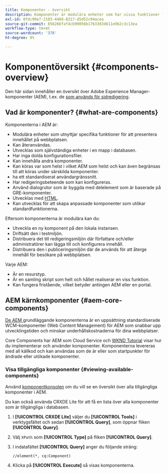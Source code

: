 ```yaml
---
title: Komponenter - översikt
description: Komponenter är modulära enheter som har vissa funktioner för att presentera ditt innehåll på din webbplats
exl-id: 0fdc99e7-2103-448d-8217-d5d52c94acea
source-git-commit: 856266faf4cb99056b1763383d611e9b2c3c13ea
workflow-type: tm+mt
source-wordcount: '378'
ht-degree: 0%

---
```


# Komponentöversikt {#components-overview}

Den här sidan innehåller en översikt över Adobe Experience Manager-komponenter (AEM), t.ex. de [som används för sidredigering](/help/sites-cloud/authoring/fundamentals/components.md).

## Vad är komponenter? {#what-are-components}

Komponenterna i AEM är:

* Modulära enheter som utnyttjar specifika funktioner för att presentera innehållet på webbplatsen.
* Kan återanvändas.
* Utvecklas som självständiga enheter i en mapp i databasen.
* Har inga dolda konfigurationsfiler.
* Kan innehålla andra komponenter.
* Kan köras var som helst i vilket AEM som helst och kan även begränsas till att köras under särskilda komponenter.
* ha ett standardiserat användargränssnitt.
* Har redigeringsbeteende som kan konfigureras.
* Använd dialogrutor som är byggda med delelement som är baserade på GRE-komponenter.
* Utvecklas med [HTML](https://experienceleague.adobe.com/docs/experience-manager-htl/using/overview.html).
* Kan utvecklas för att skapa anpassade komponenter som utökar standardfunktionerna.

Eftersom komponenterna är modulära kan du:

* Utveckla en ny komponent på den lokala instansen.
* Driftsätt den i testmiljön.
* Distribuera det till redigeringsmiljön där författare och/eller administratörer kan lägga till och konfigurera innehåll.
* Distribuera den i publiceringsmiljön där de används för att återge innehåll för besökare på webbplatsen.

Varje AEM:

* Är en resurstyp.
* Är en samling skript som helt och hållet realiserar en viss funktion.
* Kan fungera fristående, vilket betyder antingen AEM eller en portal.

## AEM kärnkomponenter {#aem-core-components}

[De AEM ](https://experienceleague.adobe.com/docs/experience-manager-core-components/using/introduction.html) grundläggande komponenterna är en uppsättning standardiserade WCM-komponenter (Web Content Management) för AEM som snabbar upp utvecklingstiden och minskar underhållskostnaderna för dina webbplatser.

Core Components har AEM som Cloud Service och [WKND Tutorial](/help/implementing/developing/introduction/develop-wknd-tutorial.md) visar hur du implementerar och använder komponenter. Komponenterna levereras med all källkod och kan användas som de är eller som startpunkter för ändrade eller utökade komponenter.

### Visa tillgängliga komponenter {#viewing-available-components}

Använd [komponentkonsolen](/help/sites-cloud/authoring/features/components-console.md) om du vill se en översikt över alla tillgängliga komponenter i AEM.

Du kan också använda CRXDE Lite för att få en lista över alla komponenter som är tillgängliga i databasen.

1. I **[!UICONTROL CRXDE Lite]** väljer du **[!UICONTROL Tools]** i verktygsfältet och sedan **[!UICONTROL Query]**, som öppnar fliken **[!UICONTROL Query]**.

1. Välj `XPath` som **[!UICONTROL Type]** på fliken **[!UICONTROL Query]**.

1. I indatafältet **[!UICONTROL Query]** anger du följande sträng:

   `//element(*, cq:Component)`

1. Klicka på **[!UICONTROL Execute]** så visas komponenterna.
